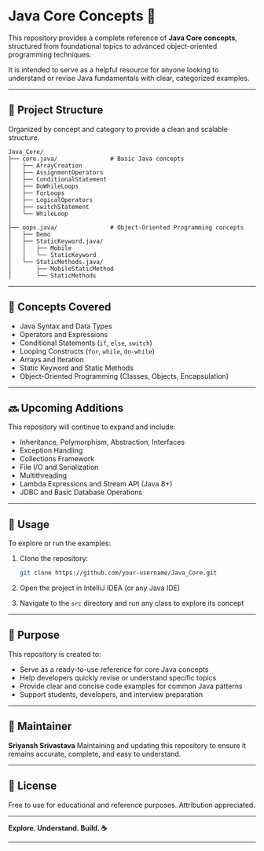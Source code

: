 # Java Core Concepts 🚀

This repository provides a complete reference of **Java Core concepts**, structured from foundational topics to advanced object-oriented programming techniques.

It is intended to serve as a helpful resource for anyone looking to understand or revise Java fundamentals with clear, categorized examples.

---

## 📁 Project Structure

Organized by concept and category to provide a clean and scalable structure.

```
Java_Core/
├── core.java/               # Basic Java concepts
│   ├── ArrayCreation
│   ├── AssignmentOperators
│   ├── ConditionalStatement
│   ├── DoWhileLoops
│   ├── ForLoops
│   ├── LogicalOperators
│   ├── switchStatement
│   └── WhileLoop
│
├── oops.java/               # Object-Oriented Programming concepts
│   ├── Demo
│   ├── StaticKeyword.java/
│   │   ├── Mobile
│   │   └── StaticKeyword
│   └── StaticMethods.java/
│       ├── MobileStaticMethod
│       └── StaticMethods
```

---

## 🧠 Concepts Covered

* Java Syntax and Data Types
* Operators and Expressions
* Conditional Statements (`if`, `else`, `switch`)
* Looping Constructs (`for`, `while`, `do-while`)
* Arrays and Iteration
* Static Keyword and Static Methods
* Object-Oriented Programming (Classes, Objects, Encapsulation)

---

## 🔜 Upcoming Additions

This repository will continue to expand and include:

* Inheritance, Polymorphism, Abstraction, Interfaces
* Exception Handling
* Collections Framework
* File I/O and Serialization
* Multithreading
* Lambda Expressions and Stream API (Java 8+)
* JDBC and Basic Database Operations

---

## 🧰 Usage

To explore or run the examples:

1. Clone the repository:

   ```bash
   git clone https://github.com/your-username/Java_Core.git
   ```
2. Open the project in IntelliJ IDEA (or any Java IDE)
3. Navigate to the `src` directory and run any class to explore its concept

---

## 📌 Purpose

This repository is created to:

* Serve as a ready-to-use reference for core Java concepts
* Help developers quickly revise or understand specific topics
* Provide clear and concise code examples for common Java patterns
* Support students, developers, and interview preparation

---

## 👤 Maintainer

**Sriyansh Srivastava**
Maintaining and updating this repository to ensure it remains accurate, complete, and easy to understand.

---

## 📄 License

Free to use for educational and reference purposes.
Attribution appreciated.

---

**Explore. Understand. Build. ☕**

---